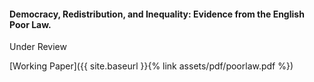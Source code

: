 ---
---

#### Democracy, Redistribution, and Inequality: Evidence from the English Poor Law.

Under Review

[Working Paper]({{ site.baseurl }}{% link assets/pdf/poorlaw.pdf %})
